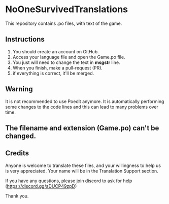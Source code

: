 # NoOneSurvivedTranslations
This repository contains .po  files, with text of the game.

## Instructions
1) You should create an account on GitHub.
2) Access your language file and open the Game.po file.
3) You just will need to change the text in **msgstr** line.
4) When you finish, make a pull-request (PR).
5) if everything is correct, it'll be merged.

## Warning
It is not recommended to use Poedit anymore. It is automatically performing some changes to the code lines 
and this can lead to many problems over time.

## The filename and extension (Game.po) can't be changed.

## Credits
Anyone is welcome to translate these files, and your willingness to help us is very appreciated.
Your name will be in the Translation Support section.

If you have any questions, please join discord to ask for help (https://discord.gg/aDUCP49zpD)

Thank you.
